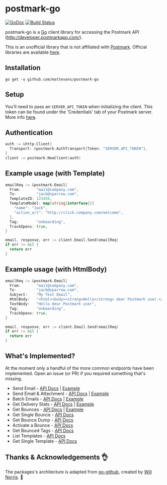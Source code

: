 # postmark-go

[![GoDoc](https://godoc.org/github.com/mattevans/postmark-go?status.svg)](https://godoc.org/github.com/mattevans/postmark-go)
[![Build Status](https://travis-ci.org/mattevans/postmark-go.svg?branch=master)](https://travis-ci.org/mattevans/postmark-go)

postmark-go is a [Go](http://golang.org) client library for accessing the Postmark API (http://developer.postmarkapp.com/).

This is an unofficial library that is not affiliated with [Postmark](http://postmarkapp.com). Official libraries are available
[here](http://developer.postmarkapp.com/developer-official-libs.html).

Installation
-----------------

`go get -u github.com/mattevans/postmark-go`

Setup
-----------------

You'll need to pass an `SERVER_API_TOKEN` when initializing the client. This token can be
found under the 'Credentials' tab of your Postmark server. More info [here](http://developer.postmarkapp.com/developer-api-overview.html#authentication).

Authentication
-------------
```go
auth := &http.Client{
  Transport: &postmark.AuthTransport{Token: "SERVER_API_TOKEN"},
}
client := postmark.NewClient(auth)
```

Example usage (with Template)
-------------

```go
emailReq := &postmark.Email{
  From:       "mail@company.com",
  To:         "jack@sparrow.com",
  TemplateID: 123456,
  TemplateModel: map[string]interface{}{
    "name": "Jack",
    "action_url": "http://click.company.com/welcome",
  },
  Tag:        "onboarding",
  TrackOpens: true,
}

email, response, err := client.Email.Send(emailReq)
if err != nil {
  return err
}
```

Example usage (with HtmlBody)
-------------

```go
emailReq := &postmark.Email{
  From:       "mail@company.com",
  To:         "jack@sparrow.com",
  Subject:    "My Test Email",
  HtmlBody:   "<html><body><strong>Hello</strong> dear Postmark user.</body></html>",
  TextBody:   "Hello dear Postmark user",
  Tag:        "onboarding",
  TrackOpens: true,
}

email, response, err := client.Email.Send(emailReq)
if err != nil {
  return err
}
```

What's Implemented?
----------------

At the moment only a handful of the more common endpoints have been implemented. Open an
issue (or PR) if you required something that's missing.

- Send Email - [API Docs](http://developer.postmarkapp.com/developer-api-email.html#send-email) | [Example](examples/send-email/main.go)
- Send Email & Attachment - [API Docs](http://developer.postmarkapp.com/developer-api-email.html#send-email) | [Example](examples/send-email-attachment/main.go)
- Batch Emails - [API Docs](http://developer.postmarkapp.com/developer-api-email.html#batch-emails) | [Example](examples/batch-emails/main.go)
- Get Delivery Stats - [API Docs](http://developer.postmarkapp.com/developer-api-bounce.html#delivery-stats) | [Example](examples/bounce/main.go)
- Get Bounces - [API Docs](http://developer.postmarkapp.com/developer-api-bounce.html#bounces) | [Example](examples/bounce/main.go)
- Get Single Bounce - [API Docs](https://postmarkapp.com/developer/api/bounce-api#single-bounce)
- Get Bounce Dump - [API Docs](https://postmarkapp.com/developer/api/bounce-api#bounce-dump)
- Activate a Bounce - [API Docs](https://postmarkapp.com/developer/api/bounce-api#activate-bounce)
- Get Bounced Tags - [API Docs](https://postmarkapp.com/developer/api/bounce-api#bounced-tags)
- List Templates - [API Docs](https://postmarkapp.com/developer/api/templates-api#list-templates)
- Get Single Template - [API Docs](https://postmarkapp.com/developer/api/templates-api#get-template)

Thanks &amp; Acknowledgements :ok_hand:
----------------

The packages's architecture is adapted from
[go-github](https://github.com/google/go-github), created by [Will
Norris](https://github.com/willnorris). :beers:
